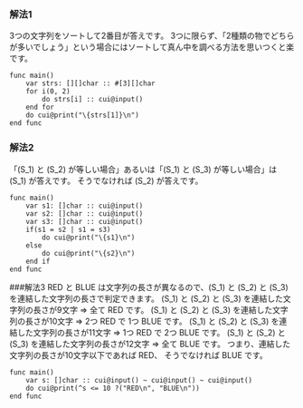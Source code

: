 ### 解法1
3つの文字列をソートして2番目が答えです。
3つに限らず、「2種類の物でどちらが多いでしょう」という場合にはソートして真ん中を調べる方法を思いつくと楽です。

```Kuin
func main()
	var strs: [][]char :: #[3][]char
	for i(0, 2)
		do strs[i] :: cui@input()
	end for
	do cui@print("\{strs[1]}\n")
end func
```

### 解法2
「\(S_1\) と \(S_2\) が等しい場合」あるいは「\(S_1\) と \(S_3\) が等しい場合」は \(S_1\) が答えです。
そうでなければ \(S_2\) が答えです。
```Kuin
func main()
	var s1: []char :: cui@input()
	var s2: []char :: cui@input()
	var s3: []char :: cui@input()
	if(s1 = s2 | s1 = s3)
		do cui@print("\{s1}\n")
	else
		do cui@print("\{s2}\n")
	end if
end func
```

###解法3
RED と BLUE は文字列の長さが異なるので、\(S_1\) と \(S_2\) と \(S_3\) を連結した文字列の長さで判定できます。
\(S_1\) と \(S_2\) と \(S_3\) を連結した文字列の長さが9文字 ⇒ 全て RED です。
\(S_1\) と \(S_2\) と \(S_3\) を連結した文字列の長さが10文字 ⇒ 2つ RED で 1つ BLUE です。
\(S_1\) と \(S_2\) と \(S_3\) を連結した文字列の長さが11文字 ⇒ 1つ RED で 2つ BLUE です。
\(S_1\) と \(S_2\) と \(S_3\) を連結した文字列の長さが12文字 ⇒ 全て BLUE です。
つまり、連結した文字列の長さが10文字以下であれば RED、 そうでなければ BLUE です。
```Kuin
func main()
	var s: []char :: cui@input() ~ cui@input() ~ cui@input()
	do cui@print(^s <= 10 ?("RED\n", "BLUE\n"))
end func
```